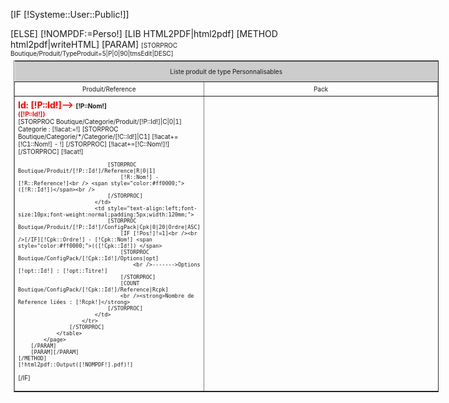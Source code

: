 [IF [!Systeme::User::Public!]]
	
[ELSE]
	[!NOMPDF:=Perso!]
	[LIB HTML2PDF|html2pdf]
	[METHOD html2pdf|writeHTML]
		[PARAM]
			<style type="text/css">
				table.page_header  {width:180mm; top:0;bottom:0 ; padding:0;margin:5px; }
				td {word-wrap: break-word; }
			</style>
			<page pageset="old" backtop="10mm" backbottom="10mm" backleft="10mm" backright="10mm" style="font-size: 10px;">
				<table class="page_header" cellspacing="0" cellspadding="0" border="1">
					<tr>
						<th colspan="2" style="border:none;background-color:#ccc;text-align:center;padding:10px;font-size:10px;font-weight:normal;"> Liste produit de type Personnalisables </th>
					</tr>
					<tr>
						<th style="text-align:center;font-size:10px;font-weight:normal;padding:5px;width:40mm;">Produit/Reference</th>
						<th style="text-align:center;font-size:10px;font-weight:normal;padding:5px;width:120mm;">Pack</th>
					</tr>
					[STORPROC Boutique/Produit/TypeProduit=5|P|0|90|tmsEdit|DESC]
						<tr>
							<td style="text-align:left;font-size:10px;font-weight:normal;padding:5px;width:40mm;vertical-aling:top;">
								<strong><span style="color:#ff0000;font-size:14px;">Id: [!P::Id!]--> </span>[!P::Nom!]<br /> <span style="color:#ff0000;">([!P::Id!])</span></strong><br />
								[STORPROC Boutique/Categorie/Produit/[!P::Id!]|C|0|1]
									Categorie : [!lacat:=!]
									[STORPROC Boutique/Categorie/*/Categorie/[!C::Id!]|C1]
										[!lacat+=[!C1::Nom!] - !]
									[/STORPROC]
									[!lacat+=[!C::Nom!]!]
								[/STORPROC]
								[!lacat!]<br />
								
								[STORPROC Boutique/Produit/[!P::Id!]/Reference|R|0|1]
									[!R::Nom!] - [!R::Reference!]<br /> <span style="color:#ff0000;">([!R::Id!])</span><br />
								[/STORPROC]
							</td>
							<td style="text-align:left;font-size:10px;font-weight:normal;padding:5px;width:120mm;">
								[STORPROC Boutique/Produit/[!P::Id!]/ConfigPack|Cpk|0|20|Ordre|ASC]
									[IF [!Pos!]!=1]<br /><br />[/IF][!Cpk::Ordre!] - [!Cpk::Nom!] <span style="color:#ff0000;">(([!Cpk::Id!]) </span>
									[STORPROC Boutique/ConfigPack/[!Cpk::Id!]/Options|opt]
										<br />------->Options   [!opt::Id!] : [!opt::Titre!]
									[/STORPROC]
									[COUNT Boutique/ConfigPack/[!Cpk::Id!]/Reference|Rcpk]
									<br /><strong>Nombre de Reference liées : [!Rcpk!]</strong>
								[/STORPROC]
							</td>
						</tr>
					[/STORPROC]
				</table>
			</page>
		[/PARAM]
		[PARAM][/PARAM]
	[/METHOD]
	[!html2pdf::Output([!NOMPDF!].pdf)!]
	
[/IF]
